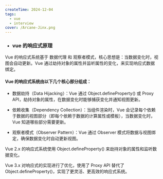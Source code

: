 ```yaml
---
createTime: 2024-12-04
tags:
  - vue
  - interview
cover: /Arcane-Jinx.png
---
```


- ### vue 的响应式原理

Vue 的响应式系统基于 数据代理 和 观察者模式，核心思想是：当数据变化时，视图会自动更新。Vue 通过劫持对象的属性并监听属性的变化，来实现响应式数据绑定。

#### Vue 的响应式系统由以下几个核心部分组成：

- 数据劫持（Data Hijacking）：Vue 通过 Object.defineProperty() 或 Proxy API，劫持对象的属性，在数据变化时能够捕获变化并通知视图更新。

- 依赖收集（Dependency Collection）：当组件渲染时，Vue 会记录每个依赖于数据的视图部分（即每个依赖于数据的计算属性或模板），当数据变化时，Vue 知道哪些部分需要更新。

- 观察者模式（Observer Pattern）：Vue 通过 Observer 模式将数据与视图绑定，确保数据变化时自动更新视图。

Vue 2.x 的响应式系统使用 Object.defineProperty() 来劫持对象的属性和监听数据变化。

Vue 3.x 对响应式的实现进行了优化，使用了 Proxy API 替代了 Object.defineProperty()，实现了更灵活、更高效的响应式系统。